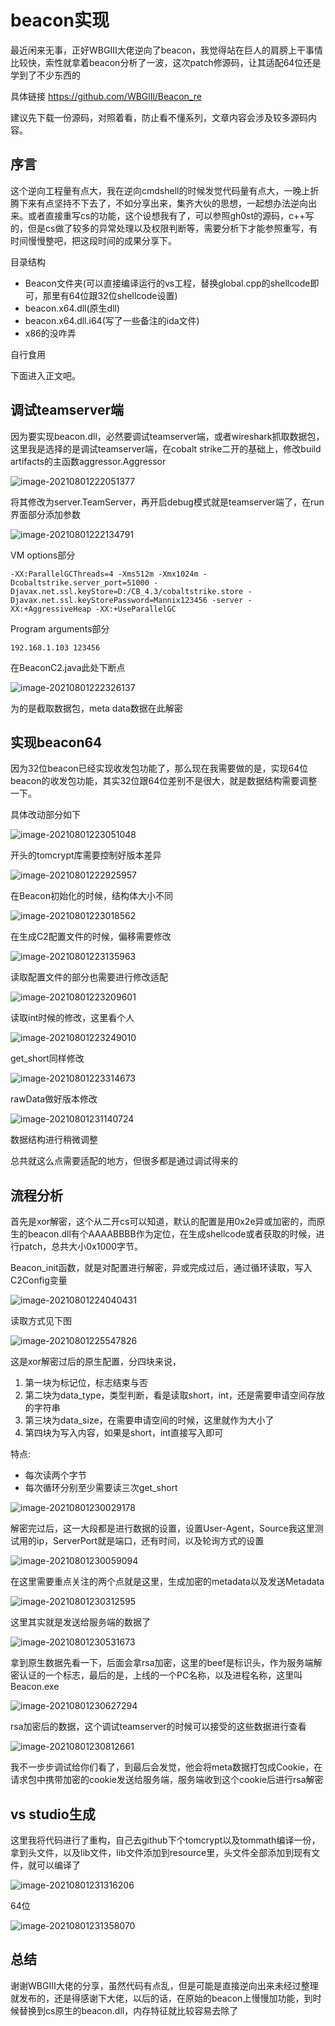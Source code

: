 # beacon实现

最近闲来无事，正好WBGIII大佬逆向了beacon，我觉得站在巨人的肩膀上干事情比较快，索性就拿着beacon分析了一波，这次patch修源码，让其适配64位还是学到了不少东西的

具体链接 https://github.com/WBGlIl/Beacon_re

建议先下载一份源码，对照着看，防止看不懂系列，文章内容会涉及较多源码内容。

## 序言

这个逆向工程量有点大，我在逆向cmdshell的时候发觉代码量有点大，一晚上折腾下来有点坚持不下去了，不如分享出来，集齐大伙的思想，一起想办法逆向出来。或者直接重写cs的功能，这个设想我有了，可以参照gh0st的源码，c++写的，但是cs做了较多的异常处理以及权限判断等，需要分析下才能参照重写，有时间慢慢整吧，把这段时间的成果分享下。

目录结构

- Beacon文件夹(可以直接编译运行的vs工程，替换global.cpp的shellcode即可，那里有64位跟32位shellcode设置)
- beacon.x64.dll(原生dll)
- beacon.x64.dll.i64(写了一些备注的ida文件)
- x86的没咋弄

自行食用



下面进入正文吧。



## 调试teamserver端

因为要实现beacon.dll，必然要调试teamserver端，或者wireshark抓取数据包，这里我是选择的是调试teamserver端，在cobalt strike二开的基础上，修改build artifacts的主函数aggressor.Aggressor

![image-20210801222051377](imgs/beacon_imple/image-20210801222051377.png)

将其修改为server.TeamServer，再开启debug模式就是teamserver端了，在run界面部分添加参数

![image-20210801222134791](imgs/beacon_imple/image-20210801222134791.png)

VM options部分

```
-XX:ParallelGCThreads=4 -Xms512m -Xmx1024m -Dcobaltstrike.server_port=51000 -Djavax.net.ssl.keyStore=D:/CB_4.3/cobaltstrike.store -Djavax.net.ssl.keyStorePassword=Mannix123456 -server -XX:+AggressiveHeap -XX:+UseParallelGC
```

Program arguments部分

```
192.168.1.103 123456
```

在BeaconC2.java此处下断点

![image-20210801222326137](imgs/beacon_imple/image-20210801222326137.png)

为的是截取数据包，meta data数据在此解密

## 实现beacon64

因为32位beacon已经实现收发包功能了，那么现在我需要做的是，实现64位beacon的收发包功能，其实32位跟64位差别不是很大，就是数据结构需要调整一下。

具体改动部分如下

![image-20210801223051048](imgs/beacon_imple/image-20210801223051048.png)

开头的tomcrypt库需要控制好版本差异



![image-20210801222925957](imgs/beacon_imple/image-20210801222925957.png)

在Beacon初始化的时候，结构体大小不同

![image-20210801223018562](imgs/beacon_imple/image-20210801223018562.png)

在生成C2配置文件的时候，偏移需要修改

![image-20210801223135963](imgs/beacon_imple/image-20210801223135963.png)

读取配置文件的部分也需要进行修改适配

![image-20210801223209601](imgs/beacon_imple/image-20210801223209601.png)

读取int时候的修改，这里看个人

![image-20210801223249010](./imgs/beacon_imple/image-20210801223249010.png)

get_short同样修改

![image-20210801223314673](imgs/beacon_imple/image-20210801223314673.png)

rawData做好版本修改

![image-20210801231140724](imgs/beacon_imple/image-20210801231140724.png)

数据结构进行稍微调整



总共就这么点需要适配的地方，但很多都是通过调试得来的

## 流程分析

首先是xor解密，这个从二开cs可以知道，默认的配置是用0x2e异或加密的，而原生的beacon.dll有个AAAABBBB作为定位，在生成shellcode或者获取的时候，进行patch，总共大小0x1000字节。



Beacon_init函数，就是对配置进行解密，异或完成过后，通过循环读取，写入C2Config变量

![image-20210801224040431](imgs/beacon_imple/image-20210801224040431.png)

读取方式见下图

![image-20210801225547826](imgs/beacon_imple/image-20210801225547826.png)

这是xor解密过后的原生配置，分四块来说，

1. 第一块为标记位，标志结束与否
2. 第二块为data_type，类型判断，看是读取short，int，还是需要申请空间存放的字符串
3. 第三块为data_size，在需要申请空间的时候，这里就作为大小了
4. 第四块为写入内容，如果是short，int直接写入即可

特点:

- 每次读两个字节
- 每次循环分别至少需要读三次get_short



![image-20210801230029178](imgs/beacon_imple/image-20210801230029178.png)

解密完过后，这一大段都是进行数据的设置，设置User-Agent，Source我这里测试用的ip，ServerPort就是端口，还有时间，以及轮询方式的设置

![image-20210801230059094](imgs/beacon_imple/image-20210801230059094.png)

在这里需要重点关注的两个点就是这里，生成加密的metadata以及发送Metadata

![image-20210801230312595](imgs/beacon_imple/image-20210801230312595.png)

这里其实就是发送给服务端的数据了

![image-20210801230531673](imgs/beacon_imple/image-20210801230531673.png)

拿到原生数据先看一下，后面会拿rsa加密，这里的beef是标识头，作为服务端解密认证的一个标志，最后的是，上线的一个PC名称，以及进程名称，这里叫Beacon.exe

![image-20210801230627294](imgs/beacon_imple/image-20210801230627294.png)

rsa加密后的数据，这个调试teamserver的时候可以接受的这些数据进行查看

![image-20210801230812661](imgs/beacon_imple/image-20210801230812661.png)

我不一步步调试给你们看了，到最后会发觉，他会将meta数据打包成Cookie，在请求包中携带加密的cookie发送给服务端，服务端收到这个cookie后进行rsa解密

## vs studio生成

这里我将代码进行了重构，自己去github下个tomcrypt以及tommath编译一份，拿到头文件，以及lib文件，lib文件添加到resource里，头文件全部添加到现有文件，就可以编译了

![image-20210801231316206](imgs/beacon_imple/image-20210801231316206.png)

64位

![image-20210801231358070](imgs/beacon_imple/image-20210801231358070.png)

## 总结

谢谢WBGIII大佬的分享，虽然代码有点乱，但是可能是直接逆向出来未经过整理就发布的，还是得感谢下大佬，以后的话，在原始的beacon上慢慢加功能，到时候替换到cs原生的beacon.dll，内存特征就比较容易去除了

